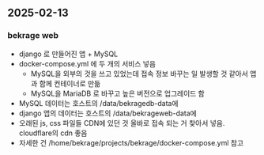 ## 2025-02-13

### bekrage web

* django 로 만들어진 앱 + MySQL
* docker-compose.yml 에 두 개의 서비스 넣음
   * MySQL을 외부의 것을 쓰고 있었는데 접속 정보 바꾸는 일 발생할 것 같아서 앱과 함께 컨테이너로 만듦
   * MySQL을 MariaDB 로 바꾸고 높은 버전으로 업그레이드 함
* MySQL 데이터는 호스트의 /data/bekragedb-data에
* django 앱의 데이터는 호스트의 /data/bekrageweb-data에
* 오래된 js, css 파일들 CDN에 있던 것 올바로 접속 되는 거 찾아서 넣음. cloudflare의 cdn 좋음
* 자세한 건 /home/bekrage/projects/bekrage/docker-compose.yml 참고
